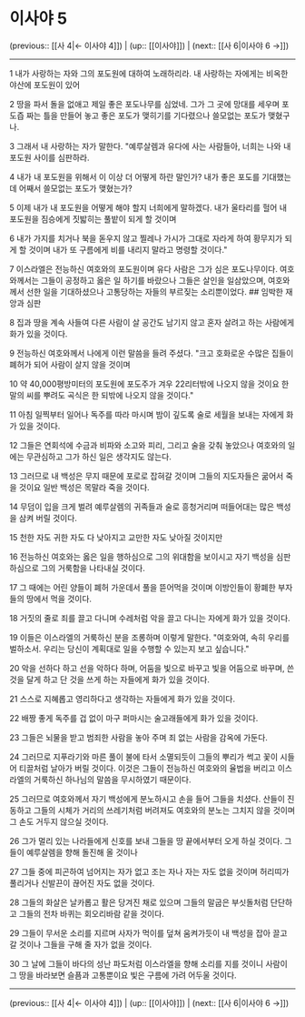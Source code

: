 # 이사야 5

(previous:: [[사 4|← 이사야 4]]) | (up:: [[이사야]]) | (next:: [[사 6|이사야 6 →]])

***




1 
내가 사랑하는 자와 그의 포도원에 대하여 노래하리라. 내 사랑하는 자에게는 비옥한 야산에 포도원이 있어 



2 
땅을 파서 돌을 없애고 제일 좋은 포도나무를 심었네. 그가 그 곳에 망대를 세우며 포도즙 짜는 틀을 만들어 놓고 좋은 포도가 맺히기를 기다렸으나 쓸모없는 포도가 맺혔구나. 



3 
그래서 내 사랑하는 자가 말한다. "예루살렘과 유다에 사는 사람들아, 너희는 나와 내 포도원 사이를 심판하라. 



4 
내가 내 포도원을 위해서 이 이상 더 어떻게 하란 말인가? 내가 좋은 포도를 기대했는데 어째서 쓸모없는 포도가 맺혔는가? 



5 
이제 내가 내 포도원을 어떻게 해야 할지 너희에게 말하겠다. 내가 울타리를 헐어 내 포도원을 짐승에게 짓밟히는 풀밭이 되게 할 것이며 



6 
내가 가지를 치거나 북을 돋우지 않고 찔레나 가시가 그대로 자라게 하여 황무지가 되게 할 것이며 내가 또 구름에게 비를 내리지 말라고 명령할 것이다." 



7 
이스라엘은 전능하신 여호와의 포도원이며 유다 사람은 그가 심은 포도나무이다. 여호와께서는 그들이 공정하고 옳은 일 하기를 바랐으나 그들은 살인을 일삼았으며, 여호와께서 선한 일을 기대하셨으나 고통당하는 자들의 부르짖는 소리뿐이었다. ## 임박한 재앙과 심판 



8 
집과 땅을 계속 사들여 다른 사람이 살 공간도 남기지 않고 혼자 살려고 하는 사람에게 화가 있을 것이다. 



9 
전능하신 여호와께서 나에게 이런 말씀을 들려 주셨다. "크고 호화로운 수많은 집들이 폐허가 되어 사람이 살지 않을 것이며 



10 
약 40,000평방미터의 포도원에 포도주가 겨우 22리터밖에 나오지 않을 것이요 한 말의 씨를 뿌려도 곡식은 한 되밖에 나오지 않을 것이다." 



11 
아침 일찍부터 일어나 독주를 따라 마시며 밤이 깊도록 술로 세월을 보내는 자에게 화가 있을 것이다. 



12 
그들은 연회석에 수금과 비파와 소고와 피리, 그리고 술을 갖춰 놓았으나 여호와의 일에는 무관심하고 그가 하신 일은 생각지도 않는다. 



13 
그러므로 내 백성은 무지 때문에 포로로 잡혀갈 것이며 그들의 지도자들은 굶어서 죽을 것이요 일반 백성은 목말라 죽을 것이다. 



14 
무덤이 입을 크게 벌려 예루살렘의 귀족들과 술로 흥청거리며 떠들어대는 많은 백성을 삼켜 버릴 것이다. 



15 
천한 자도 귀한 자도 다 낮아지고 교만한 자도 낮아질 것이지만 



16 
전능하신 여호와는 옳은 일을 행하심으로 그의 위대함을 보이시고 자기 백성을 심판하심으로 그의 거룩함을 나타내실 것이다. 



17 
그 때에는 어린 양들이 폐허 가운데서 풀을 뜯어먹을 것이며 이방인들이 황폐한 부자들의 땅에서 먹을 것이다. 



18 
거짓의 줄로 죄를 끌고 다니며 수레처럼 악을 끌고 다니는 자에게 화가 있을 것이다. 



19 
이들은 이스라엘의 거룩하신 분을 조롱하며 이렇게 말한다. "여호와여, 속히 우리를 벌하소서. 우리는 당신이 계획대로 일을 수행할 수 있는지 보고 싶습니다." 



20 
악을 선하다 하고 선을 악하다 하며, 어둠을 빛으로 바꾸고 빛을 어둠으로 바꾸며, 쓴 것을 달게 하고 단 것을 쓰게 하는 자들에게 화가 있을 것이다. 



21 
스스로 지혜롭고 영리하다고 생각하는 자들에게 화가 있을 것이다. 



22 
배짱 좋게 독주를 겁 없이 마구 퍼마시는 술고래들에게 화가 있을 것이다. 



23 
그들은 뇌물을 받고 범죄한 사람을 놓아 주며 죄 없는 사람을 감옥에 가둔다. 



24 
그러므로 지푸라기와 마른 풀이 불에 타서 소멸되듯이 그들의 뿌리가 썩고 꽃이 시들어 티끌처럼 날아가 버릴 것이다. 이것은 그들이 전능하신 여호와의 율법을 버리고 이스라엘의 거룩하신 하나님의 말씀을 무시하였기 때문이다. 



25 
그러므로 여호와께서 자기 백성에게 분노하시고 손을 들어 그들을 치셨다. 산들이 진동하고 그들의 시체가 거리의 쓰레기처럼 버려져도 여호와의 분노는 그치지 않을 것이며 그 손도 거두지 않으실 것이다. 



26 
그가 멀리 있는 나라들에게 신호를 보내 그들을 땅 끝에서부터 오게 하실 것이다. 그들이 예루살렘을 향해 돌진해 올 것이나 



27 
그들 중에 피곤하여 넘어지는 자가 없고 조는 자나 자는 자도 없을 것이며 허리띠가 풀리거나 신발끈이 끊어진 자도 없을 것이다. 



28 
그들의 화살은 날카롭고 활은 당겨진 채로 있으며 그들의 말굽은 부싯돌처럼 단단하고 그들의 전차 바퀴는 회오리바람 같을 것이다. 



29 
그들이 무서운 소리를 지르며 사자가 먹이를 덮쳐 움켜가듯이 내 백성을 잡아 끌고 갈 것이나 그들을 구해 줄 자가 없을 것이다. 



30 
그 날에 그들이 바다의 성난 파도처럼 이스라엘을 향해 소리를 지를 것이니 사람이 그 땅을 바라보면 슬픔과 고통뿐이요 빛은 구름에 가려 어두울 것이다.

***

(previous:: [[사 4|← 이사야 4]]) | (up:: [[이사야]]) | (next:: [[사 6|이사야 6 →]])
